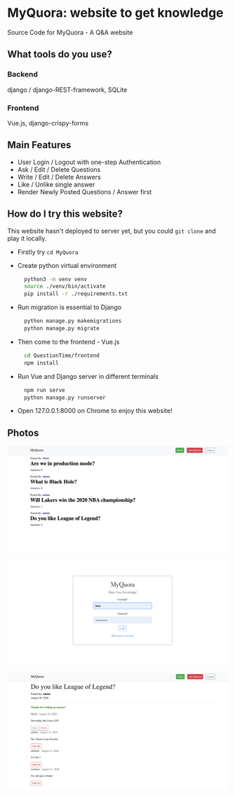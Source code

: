 # MyQuora: website to get knowledge
Source Code for MyQuora - A Q&A website
## What tools do you use?
### Backend
django / django-REST-framework, SQLite
### Frontend
Vue.js, django-crispy-forms
## Main Features
* User Login / Logout with one-step Authentication
* Ask / Edit / Delete Questions
* Write / Edit / Delete Answers
* Like / Unlike single answer 
* Render Newly Posted Questions / Answer first
## How do I try this website?
This website hasn't deployed to server yet, but you could ```git clone``` and play it locally.

* Firstly try ```cd MyQuora```
* Create python virtual environment
  
  ```bash
    python3 -m venv venv
    source ./venv/bin/activate
    pip install -r ./requirements.txt
  ```
* Run migration is essential to Django
  ```bash
    python manage.py makemigrations
    python manage.py migrate
  ```
* Then come to the frontend - Vue.js
  ```bash
    cd QuestionTime/frontend
    npm install
  ```
* Run Vue and Django server in different terminals
  ```bash
    npm run serve
    python manage.py runserver
  ```
* Open 127.0.0.1:8000 on Chrome to enjoy this website!
## Photos

![HomePage](/images/HomePage.png)

![LoginPage](/images/LoginPage.png)

![QuestionPage](/images/QuestionPage.png)